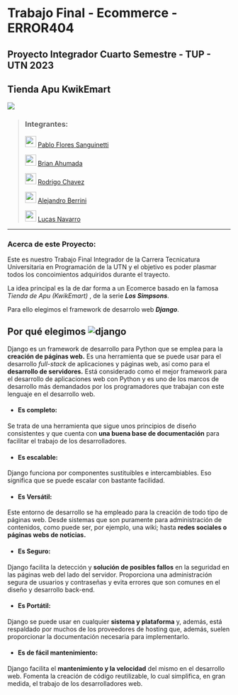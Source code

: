
# Trabajo Final - Ecommerce - ERROR404

## Proyecto Integrador Cuarto Semestre - TUP - UTN 2023  

## Tienda Apu KwikEmart  
<img  src="https://i.pinimg.com/1200x/f8/af/e1/f8afe13cf25c09ed404b1a94baee9192.jpg">


> ### Integrantes: 
>
><img  width="25"  height="25"  src="https://img.icons8.com/doodle/48/name.png"  alt="name"/>  [Pablo Flores Sanguinetti](https://github.com/Pablo1653)
> 
><img  width="25"  height="25"  src="https://img.icons8.com/doodle/48/name.png"  alt="name"/> [Brian Ahumada](https://github.com/brianahumada)
> 
><img  width="25"  height="25"  src="https://img.icons8.com/doodle/48/name.png"  alt="name"/> [Rodrigo Chavez](https://github.com/RodrigoChavez1986)
> 
><img  width="25"  height="25"  src="https://img.icons8.com/doodle/48/name.png"  alt="name"/> [Alejandro Berrini](https://github.com/AlejandroEB89)
> 
><img  width="25"  height="25"  src="https://img.icons8.com/doodle/48/name.png"  alt="name"/> [Lucas Navarro](https://github.com/LucasNavarro01)


-------------------

### Acerca de este Proyecto:

Este es nuestro Trabajo Final Integrador de la Carrera Tecnicatura Universitaria en Programación de la UTN y el objetivo es poder plasmar todos los concoimientos adquiridos durante el trayecto.

La idea principal es la de dar forma a un Ecomerce basado en la famosa *Tienda de Apu (KwikEmart)* , de la serie ***Los Simpsons***. 

Para ello elegimos el framework de desarrolo web ***Django***.


## Por qué elegimos  <img width="" height="" src="https://static.djangoproject.com/img/logos/django-logo-negative.png" alt="django"/> 

Django es un framework de desarrollo para Python que se emplea para la **creación de páginas web.**
Es una herramienta que se puede usar para el desarrollo _full-stack_ de aplicaciones y páginas web, así como para el **desarrollo de servidores.** Está considerado como el mejor framework para el desarrollo de aplicaciones web con Python y es uno de los marcos de desarrollo más demandados por los programadores que trabajan con este lenguaje en el desarrollo web.


 - #### Es completo: 
 Se trata de una herramienta que sigue unos principios de diseño consistentes y que cuenta con **una buena base de documentación** para facilitar el trabajo de los desarrolladores.
 
 - #### Es escalable: 
Django funciona por componentes sustituibles e intercambiables. Eso significa que se puede escalar con bastante facilidad.

- #### Es Versátil:
 Este entorno de desarrollo se ha empleado para la creación de todo tipo de páginas web. Desde sistemas que son puramente para administración de contenidos, como puede ser, por ejemplo, una wiki; hasta **redes sociales o páginas webs de noticias.**

- #### Es Seguro:
Django facilita la detección y **solución de posibles fallos** en la seguridad en las páginas web del lado del servidor. Proporciona una administración segura de usuarios y contraseñas y evita errores que son comunes en el diseño y desarrollo back-end.

- #### Es Portátil:
Django se puede usar en cualquier **sistema y plataforma** y, además, está respaldado por muchos de los proveedores de hosting que, además, suelen proporcionar la documentación necesaria para implementarlo.

- #### Es de fácil mantenimiento:
Django facilita el **mantenimiento y la velocidad** del mismo en el desarrollo web. Fomenta la creación de código reutilizable, lo cual simplifica, en gran medida, el trabajo de los desarrolladores web.




